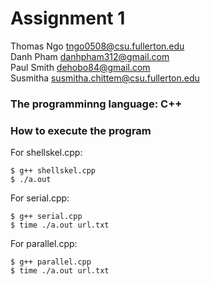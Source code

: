 # Assignment 1
Thomas Ngo  tngo0508@csu.fullerton.edu <br />
Danh Pham   danhpham312@gmail.com <br />
Paul Smith  dehobo84@gmail.com <br />
Susmitha    susmitha.chittem@csu.fullerton.edu <br />

### The programminng language: C++ <br />
### How to execute the program <br />
For shellskel.cpp: <br />
```
$ g++ shellskel.cpp
$ ./a.out
```
For serial.cpp: <br />
```
$ g++ serial.cpp
$ time ./a.out url.txt
```
For parallel.cpp: <br />
```
$ g++ parallel.cpp
$ time ./a.out url.txt
```
